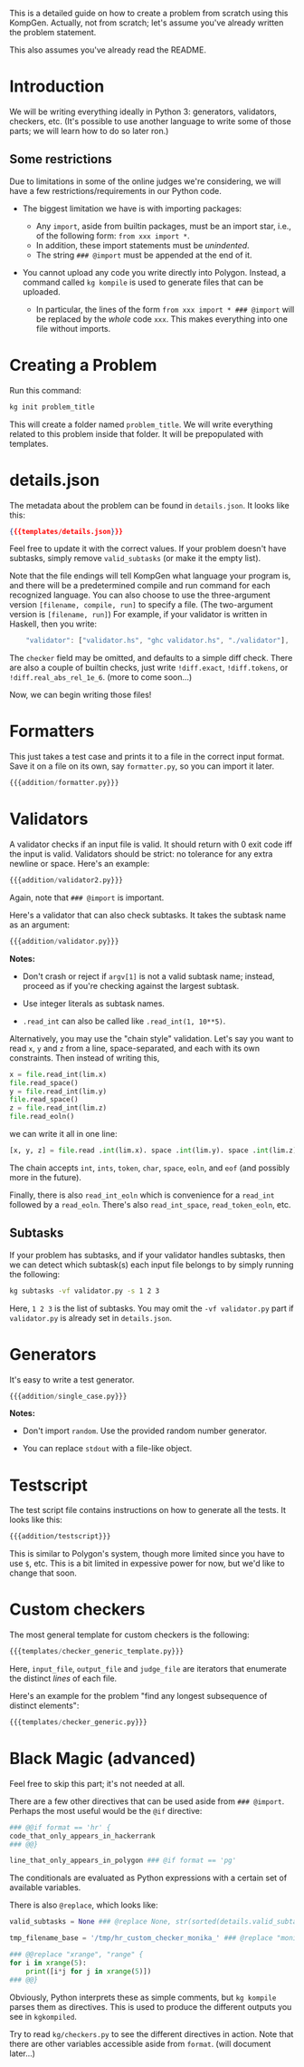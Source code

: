 

This is a detailed guide on how to create a problem from scratch using this KompGen. Actually, not from scratch; let's assume you've already written the problem statement.

This also assumes you've already read the README. 




# Introduction  

We will be writing everything ideally in Python 3: generators, validators, checkers, etc. (It's possible to use another language to write some of those parts; we will learn how to do so later ron.)

## Some restrictions

Due to limitations in some of the online judges we're considering, we will have a few restrictions/requirements in our Python code.

- The biggest limitation we have is with importing packages:

    - Any `import`, aside from builtin packages, must be an import star, i.e., of the following form: `from xxx import *`.
    - In addition, these import statements must be *unindented*.
    - The string `### @import` must be appended at the end of it.

- You cannot upload any code you write directly into Polygon. Instead, a command called `kg kompile` is used to generate files that can be uploaded. 

    - In particular, the lines of the form `from xxx import * ### @import` will be replaced by the *whole* code `xxx`. This makes everything into one file without imports. 



# Creating a Problem

Run this command:
```bash
kg init problem_title
```

This will create a folder named `problem_title`. We will write everything related to this problem inside that folder. It will be prepopulated with templates. 


# details.json

The metadata about the problem can be found in `details.json`. It looks like this:

```json
{{{templates/details.json}}}
```
Feel free to update it with the correct values. If your problem doesn't have subtasks, simply remove `valid_subtasks` (or make it the empty list). 

Note that the file endings will tell KompGen what language your program is, and there will be a predetermined compile and run command for each recognized language. You can also choose to use the three-argument version `[filename, compile, run]` to specify a file. (The two-argument version is `[filename, run]`) For example, if your validator is written in Haskell, then you write:

```js
    "validator": ["validator.hs", "ghc validator.hs", "./validator"],
```

The `checker` field may be omitted, and defaults to a simple diff check. There are also a couple of builtin checks, just write `!diff.exact`, `!diff.tokens`, or `!diff.real_abs_rel_1e_6`. (more to come soon...)

Now, we can begin writing those files!




# Formatters

This just takes a test case and prints it to a file in the correct input format. Save it on a file on its own, say `formatter.py`, so you can import it later.

```python
{{{addition/formatter.py}}}
```



# Validators

A validator checks if an input file is valid. It should return with 0 exit code iff the input is valid. Validators should be strict: no tolerance for any extra newline or space. Here's an example:

```python
{{{addition/validator2.py}}}
```

Again, note that `### @import` is important.

Here's a validator that can also check subtasks. It takes the subtask name as an argument: 

```python
{{{addition/validator.py}}}
```

**Notes:** 

- Don't crash or reject if `argv[1]` is not a valid subtask name; instead, proceed as if you're checking against the largest subtask.  

- Use integer literals as subtask names.

- `.read_int` can also be called like `.read_int(1, 10**5)`.


Alternatively, you may use the "chain style" validation. Let's say you want to read `x`, `y` and `z` from a line, space-separated, and each with its own constraints. Then instead of writing this,

```python
x = file.read_int(lim.x)
file.read_space()
y = file.read_int(lim.y)
file.read_space()
z = file.read_int(lim.z)
file.read_eoln()
```

we can write it all in one line:

```python
[x, y, z] = file.read .int(lim.x). space .int(lim.y). space .int(lim.z). eoln
```

The chain accepts `int`, `ints`, `token`, `char`, `space`, `eoln`, and `eof` (and possibly more in the future).

Finally, there is also `read_int_eoln` which is convenience for a `read_int` followed by a `read_eoln`. There's also `read_int_space`, `read_token_eoln`, etc.


## Subtasks  

If your problem has subtasks, and if your validator handles subtasks, then we can detect which subtask(s) each input file belongs to by simply running the following:

```bash
kg subtasks -vf validator.py -s 1 2 3
```

Here, `1 2 3` is the list of subtasks. You may omit the `-vf validator.py` part if `validator.py` is already set in `details.json`.





# Generators

It's easy to write a test generator.  

```python
{{{addition/single_case.py}}}
```

**Notes:**

- Don't import `random`. Use the provided random number generator.

- You can replace `stdout` with a file-like object.



# Testscript

The test script file contains instructions on how to generate all the tests. It looks like this:

```bash
{{{addition/testscript}}}
```

This is similar to Polygon's system, though more limited since you have to use `$`, etc. This is a bit limited in expessive power for now, but we'd like to change that soon.






# Custom checkers

The most general template for custom checkers is the following:

```python
{{{templates/checker_generic_template.py}}}
```

Here, `input_file`, `output_file` and `judge_file` are iterators that enumerate the distinct *lines* of each file.

Here's an example for the problem "find any longest subsequence of distinct elements":

```python
{{{templates/checker_generic.py}}}
```




# Black Magic (advanced)

Feel free to skip this part; it's not needed at all.

There are a few other directives that can be used aside from `### @import`. Perhaps the most useful would be the `@if` directive:

```python
### @@if format == 'hr' {
code_that_only_appears_in_hackerrank
### @@}

line_that_only_appears_in_polygon ### @if format == 'pg'
```
The conditionals are evaluated as Python expressions with a certain set of available variables.

There is also `@replace`, which looks like:

```python
valid_subtasks = None ### @replace None, str(sorted(details.valid_subtasks))

tmp_filename_base = '/tmp/hr_custom_checker_monika_' ### @replace "monika", unique_name()

### @@replace "xrange", "range" {
for i in xrange(5):
    print([i*j for j in xrange(5)])
### @@}
```

Obviously, Python interprets these as simple comments, but `kg kompile` parses them as directives. This is used to produce the different outputs you see in `kgkompiled`. 

Try to read `kg/checkers.py` to see the different directives in action. Note that there are other variables accessible aside from `format`. (will document later...)
